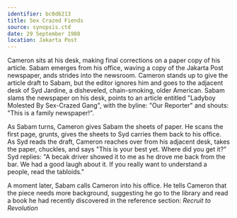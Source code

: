 ```yaml
---
identifier: bc0d6213
title: Sex Crazed Fiends
source: synopsis.ctd 
date: 29 September 1988
location: Jakarta Post
---
```

Cameron sits at his desk, making final corrections on a paper copy of his article. Sabam emerges from his office, waving a copy of the Jakarta Post
newspaper, ands strides into the newsroom. Cameron stands up to give the article draft to Sabam, but the editor ignores him and goes to the adjacent desk of  Syd Jardine, a disheveled,
chain-smoking, older American. Sabam slams the newspaper on his desk,
points to an article entitled "Ladyboy Molested By Sex-Crazed Gang",
with the byline: "Our Reporter" and shouts: "This is a family
newspaper!".

As Sabam turns, Cameron gives Sabam the sheets of paper. He scans the first page, grunts, gives the sheets to Syd  carries them back to his office. As Syd reads the draft, Cameron reaches over from his adjacent desk, takes the paper, chuckles,
and says "This is your best yet. Where did you get it?" Syd replies: "A
becak driver showed it to me as he drove me back from the bar. We had a good laugh about it. If you
really want to understand a people, read the tabloids."

A moment later, Sabam calls Cameron into his office. He tells Cameron that the piece needs more background, suggesting he go to the library and read a book he had recently discovered in the reference section: *Recruit to Revolution*

